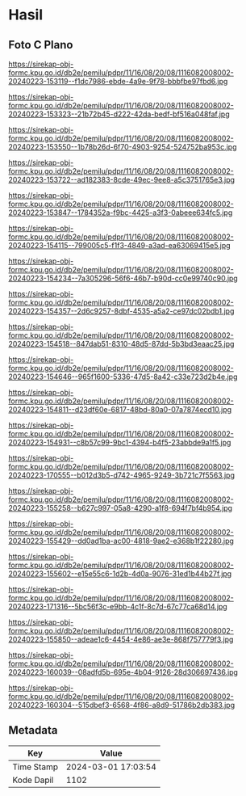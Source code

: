 # Hasil

## Foto C Plano

https://sirekap-obj-formc.kpu.go.id/db2e/pemilu/pdpr/11/16/08/20/08/1116082008002-20240223-153119--f1dc7986-ebde-4a9e-9f78-bbbfbe97fbd6.jpg

https://sirekap-obj-formc.kpu.go.id/db2e/pemilu/pdpr/11/16/08/20/08/1116082008002-20240223-153323--21b72b45-d222-42da-bedf-bf516a048faf.jpg

https://sirekap-obj-formc.kpu.go.id/db2e/pemilu/pdpr/11/16/08/20/08/1116082008002-20240223-153550--1b78b26d-6f70-4903-9254-524752ba953c.jpg

https://sirekap-obj-formc.kpu.go.id/db2e/pemilu/pdpr/11/16/08/20/08/1116082008002-20240223-153722--ad182383-8cde-49ec-9ee8-a5c3751765e3.jpg

https://sirekap-obj-formc.kpu.go.id/db2e/pemilu/pdpr/11/16/08/20/08/1116082008002-20240223-153847--1784352a-f9bc-4425-a3f3-0abeee634fc5.jpg

https://sirekap-obj-formc.kpu.go.id/db2e/pemilu/pdpr/11/16/08/20/08/1116082008002-20240223-154115--799005c5-f1f3-4849-a3ad-ea63069415e5.jpg

https://sirekap-obj-formc.kpu.go.id/db2e/pemilu/pdpr/11/16/08/20/08/1116082008002-20240223-154234--7a305296-56f6-46b7-b90d-cc0e99740c90.jpg

https://sirekap-obj-formc.kpu.go.id/db2e/pemilu/pdpr/11/16/08/20/08/1116082008002-20240223-154357--2d6c9257-8dbf-4535-a5a2-ce97dc02bdb1.jpg

https://sirekap-obj-formc.kpu.go.id/db2e/pemilu/pdpr/11/16/08/20/08/1116082008002-20240223-154518--847dab51-8310-48d5-87dd-5b3bd3eaac25.jpg

https://sirekap-obj-formc.kpu.go.id/db2e/pemilu/pdpr/11/16/08/20/08/1116082008002-20240223-154646--965f1600-5336-47d5-8a42-c33e723d2b4e.jpg

https://sirekap-obj-formc.kpu.go.id/db2e/pemilu/pdpr/11/16/08/20/08/1116082008002-20240223-154811--d23df60e-6817-48bd-80a0-07a7874ecd10.jpg

https://sirekap-obj-formc.kpu.go.id/db2e/pemilu/pdpr/11/16/08/20/08/1116082008002-20240223-154931--c8b57c99-9bc1-4394-b4f5-23abbde9a1f5.jpg

https://sirekap-obj-formc.kpu.go.id/db2e/pemilu/pdpr/11/16/08/20/08/1116082008002-20240223-170555--b012d3b5-d742-4965-9249-3b721c7f5563.jpg

https://sirekap-obj-formc.kpu.go.id/db2e/pemilu/pdpr/11/16/08/20/08/1116082008002-20240223-155258--b627c997-05a8-4290-a1f8-694f7bf4b954.jpg

https://sirekap-obj-formc.kpu.go.id/db2e/pemilu/pdpr/11/16/08/20/08/1116082008002-20240223-155429--dd0ad1ba-ac00-4818-9ae2-e368b1f22280.jpg

https://sirekap-obj-formc.kpu.go.id/db2e/pemilu/pdpr/11/16/08/20/08/1116082008002-20240223-155602--e15e55c6-1d2b-4d0a-9076-31ed1b44b27f.jpg

https://sirekap-obj-formc.kpu.go.id/db2e/pemilu/pdpr/11/16/08/20/08/1116082008002-20240223-171316--5bc56f3c-e9bb-4c1f-8c7d-67c77ca68d14.jpg

https://sirekap-obj-formc.kpu.go.id/db2e/pemilu/pdpr/11/16/08/20/08/1116082008002-20240223-155850--adeae1c6-4454-4e86-ae3e-868f757779f3.jpg

https://sirekap-obj-formc.kpu.go.id/db2e/pemilu/pdpr/11/16/08/20/08/1116082008002-20240223-160039--08adfd5b-695e-4b04-9126-28d306697436.jpg

https://sirekap-obj-formc.kpu.go.id/db2e/pemilu/pdpr/11/16/08/20/08/1116082008002-20240223-160304--515dbef3-6568-4f86-a8d9-51786b2db383.jpg


## Metadata

| Key        | Value               |
| ---------- | ------------------- |
| Time Stamp | 2024-03-01 17:03:54 |
| Kode Dapil | 1102                |



